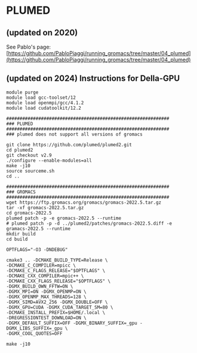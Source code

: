 # PLUMED


## (updated on 2020)
See Pablo's page: [https://github.com/PabloPiaggi/running_gromacs/tree/master/04_plumed](https://github.com/PabloPiaggi/running_gromacs/tree/master/04_plumed)

## (updated on 2024) Instructions for Della-GPU

```
module purge
module load gcc-toolset/12
module load openmpi/gcc/4.1.2
module load cudatoolkit/12.2

#############################################################
### PLUMED
#############################################################
### plumed does not support all versions of gromacs

git clone https://github.com/plumed/plumed2.git
cd plumed2
git checkout v2.9
./configure --enable-modules=all
make -j10
source sourceme.sh
cd ..

#############################################################
### GROMACS
#############################################################
wget https://ftp.gromacs.org/gromacs/gromacs-2022.5.tar.gz
tar -xf gromacs-2022.5.tar.gz
cd gromacs-2022.5
plumed patch -p -e gromacs-2022.5 --runtime
# plumed patch -p -d ../plumed2/patches/gromacs-2022.5.diff -e gramacs-2022.5 --runtime
mkdir build 
cd build

OPTFLAGS="-O3 -DNDEBUG"

cmake3 .. -DCMAKE_BUILD_TYPE=Release \
-DCMAKE_C_COMPILER=mpicc \
-DCMAKE_C_FLAGS_RELEASE="$OPTFLAGS" \
-DCMAKE_CXX_COMPILER=mpic++ \
-DCMAKE_CXX_FLAGS_RELEASE="$OPTFLAGS" \
-DGMX_BUILD_OWN_FFTW=ON \
-DGMX_MPI=ON -DGMX_OPENMP=ON \
-DGMX_OPENMP_MAX_THREADS=128 \
-DGMX_SIMD=AVX2_256 -DGMX_DOUBLE=OFF \
-DGMX_GPU=CUDA -DGMX_CUDA_TARGET_SM=80 \
-DCMAKE_INSTALL_PREFIX=$HOME/.local \
-DREGRESSIONTEST_DOWNLOAD=ON \
-DGMX_DEFAULT_SUFFIX=OFF -DGMX_BINARY_SUFFIX=_gpu -DGMX_LIBS_SUFFIX=_gpu \
-DGMX_COOL_QUOTES=OFF

make -j10

```
